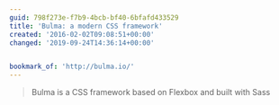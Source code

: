 ```yaml
---
guid: 798f273e-f7b9-4bcb-bf40-6bfafd433529
title: 'Bulma: a modern CSS framework'
created: '2016-02-02T09:08:51+00:00'
changed: '2019-09-24T14:36:14+00:00'


bookmark_of: 'http://bulma.io/'
---
```



<blockquote>Bulma is a CSS framework based on Flexbox and built with Sass </blockquote>
